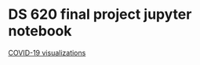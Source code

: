# DS 620 final project jupyter notebook

[COVID-19 visualizations](https://mirahmed07.github.io/DS_620_final_project/index.html)